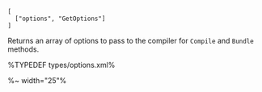```## getOptions => Array<string>
[
  ["options", "GetOptions"]
]
```

Returns an array of options to pass to the compiler for `Compile` and `Bundle` methods.

%TYPEDEF types/options.xml%

%~ width="25"%